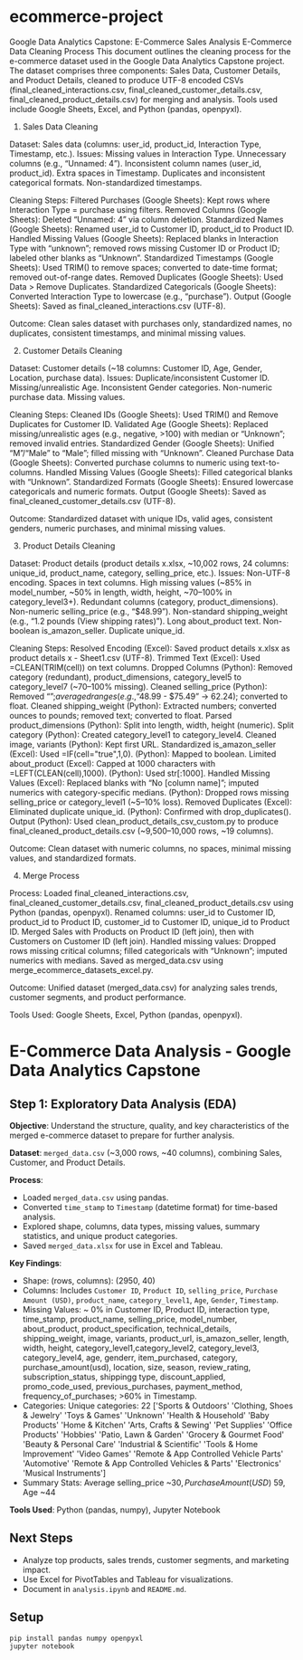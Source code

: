 # ecommerce-project
Google Data Analytics Capstone: E-Commerce Sales Analysis
E-Commerce Data Cleaning Process
This document outlines the cleaning process for the e-commerce dataset used in the Google Data Analytics Capstone project. The dataset comprises three components: Sales Data, Customer Details, and Product Details, cleaned to produce UTF-8 encoded CSVs (final_cleaned_interactions.csv, final_cleaned_customer_details.csv, final_cleaned_product_details.csv) for merging and analysis. Tools used include Google Sheets, Excel, and Python (pandas, openpyxl).
1. Sales Data Cleaning

Dataset: Sales data (columns: user_id, product_id, Interaction Type, Timestamp, etc.).
Issues:
Missing values in Interaction Type.
Unnecessary columns (e.g., “Unnamed: 4”).
Inconsistent column names (user_id, product_id).
Extra spaces in Timestamp.
Duplicates and inconsistent categorical formats.
Non-standardized timestamps.


Cleaning Steps:
Filtered Purchases (Google Sheets): Kept rows where Interaction Type = purchase using filters.
Removed Columns (Google Sheets): Deleted “Unnamed: 4” via column deletion.
Standardized Names (Google Sheets): Renamed user_id to Customer ID, product_id to Product ID.
Handled Missing Values (Google Sheets): Replaced blanks in Interaction Type with “unknown”; removed rows missing Customer ID or Product ID; labeled other blanks as “Unknown”.
Standardized Timestamps (Google Sheets): Used TRIM() to remove spaces; converted to date-time format; removed out-of-range dates.
Removed Duplicates (Google Sheets): Used Data > Remove Duplicates.
Standardized Categoricals (Google Sheets): Converted Interaction Type to lowercase (e.g., “purchase”).
Output (Google Sheets): Saved as final_cleaned_interactions.csv (UTF-8).


Outcome: Clean sales dataset with purchases only, standardized names, no duplicates, consistent timestamps, and minimal missing values.

2. Customer Details Cleaning

Dataset: Customer details (~18 columns: Customer ID, Age, Gender, Location, purchase data).
Issues:
Duplicate/inconsistent Customer ID.
Missing/unrealistic Age.
Inconsistent Gender categories.
Non-numeric purchase data.
Missing values.


Cleaning Steps:
Cleaned IDs (Google Sheets): Used TRIM() and Remove Duplicates for Customer ID.
Validated Age (Google Sheets): Replaced missing/unrealistic ages (e.g., negative, >100) with median or “Unknown”; removed invalid entries.
Standardized Gender (Google Sheets): Unified “M”/“Male” to “Male”; filled missing with “Unknown”.
Cleaned Purchase Data (Google Sheets): Converted purchase columns to numeric using text-to-columns.
Handled Missing Values (Google Sheets): Filled categorical blanks with “Unknown”.
Standardized Formats (Google Sheets): Ensured lowercase categoricals and numeric formats.
Output (Google Sheets): Saved as final_cleaned_customer_details.csv (UTF-8).


Outcome: Standardized dataset with unique IDs, valid ages, consistent genders, numeric purchases, and minimal missing values.

3. Product Details Cleaning

Dataset: Product details (product details x.xlsx, ~10,002 rows, 24 columns: unique_id, product_name, category, selling_price, etc.).
Issues:
Non-UTF-8 encoding.
Spaces in text columns.
High missing values (~85% in model_number, ~50% in length, width, height, ~70–100% in category_level3+).
Redundant columns (category, product_dimensions).
Non-numeric selling_price (e.g., “$48.99”).
Non-standard shipping_weight (e.g., “1.2 pounds (View shipping rates)”).
Long about_product text.
Non-boolean is_amazon_seller.
Duplicate unique_id.


Cleaning Steps:
Resolved Encoding (Excel): Saved product details x.xlsx as product details x - Sheet1.csv (UTF-8).
Trimmed Text (Excel): Used =CLEAN(TRIM(cell)) on text columns.
Dropped Columns (Python): Removed category (redundant), product_dimensions, category_level5 to category_level7 (~70–100% missing).
Cleaned selling_price (Python): Removed “$”; averaged ranges (e.g., “$48.99 - $75.49” → 62.24); converted to float.
Cleaned shipping_weight (Python): Extracted numbers; converted ounces to pounds; removed text; converted to float.
Parsed product_dimensions (Python): Split into length, width, height (numeric).
Split category (Python): Created category_level1 to category_level4.
Cleaned image, variants (Python): Kept first URL.
Standardized is_amazon_seller (Excel): Used =IF(cell="true",1,0). (Python): Mapped to boolean.
Limited about_product (Excel): Capped at 1000 characters with =LEFT(CLEAN(cell),1000). (Python): Used str[:1000].
Handled Missing Values (Excel): Replaced blanks with “No [column name]”; imputed numerics with category-specific medians. (Python): Dropped rows missing selling_price or category_level1 (~5–10% loss).
Removed Duplicates (Excel): Eliminated duplicate unique_id. (Python): Confirmed with drop_duplicates().
Output (Python): Used clean_product_details_csv_custom.py to produce final_cleaned_product_details.csv (~9,500–10,000 rows, ~19 columns).


Outcome: Clean dataset with numeric columns, no spaces, minimal missing values, and standardized formats.

4. Merge Process

Process:
Loaded final_cleaned_interactions.csv, final_cleaned_customer_details.csv, final_cleaned_product_details.csv using Python (pandas, openpyxl).
Renamed columns: user_id to Customer ID, product_id to Product ID, customer_id to Customer ID, unique_id to Product ID.
Merged Sales with Products on Product ID (left join), then with Customers on Customer ID (left join).
Handled missing values: Dropped rows missing critical columns; filled categoricals with “Unknown”; imputed numerics with medians.
Saved as merged_data.csv using merge_ecommerce_datasets_excel.py.


Outcome: Unified dataset (merged_data.csv) for analyzing sales trends, customer segments, and product performance.

Tools Used: Google Sheets, Excel, Python (pandas, openpyxl).

# E-Commerce Data Analysis - Google Data Analytics Capstone
## Step 1: Exploratory Data Analysis (EDA)
**Objective**: Understand the structure, quality, and key characteristics of the merged e-commerce dataset to prepare for further analysis.

**Dataset**: `merged_data.csv` (~3,000 rows, ~40 columns), combining Sales, Customer, and Product Details.

**Process**:
- Loaded `merged_data.csv` using pandas.
- Converted `time_stamp` to `Timestamp` (datetime format) for time-based analysis.
- Explored shape, columns, data types, missing values, summary statistics, and unique product categories.
- Saved `merged_data.xlsx` for use in Excel and Tableau.

**Key Findings**:
- Shape: (rows, columns): (2950, 40)
- Columns: Includes `Customer ID`, `Product ID`, `selling_price`, `Purchase Amount (USD)`, `product_name`, `category_level1`, `Age`, `Gender`, `Timestamp`.
- Missing Values: ~ 0% in Customer ID, Product ID, interaction type, time_stamp, product_name, selling_price, model_number, about_product, product_specification, technical_details, shipping_weight, image, variants, product_url, is_amazon_seller, length, width, height, category_level1,category_level2, category_level3, category_level4, age, genderr, item_purchased, category, purchase_amount(usd), location, size, season, review_rating, subscription_status, shippingg type, discount_applied, promo_code_used, previous_purchases, payment_method, frequency_of_purchases; >60% in Timestamp. 
- Categories: Unique categories: 22 ['Sports & Outdoors' 'Clothing, Shoes & Jewelry' 'Toys & Games' 'Unknown'
 'Health & Household' 'Baby Products' 'Home & Kitchen'
 'Arts, Crafts & Sewing' 'Pet Supplies' 'Office Products' 'Hobbies'
 'Patio, Lawn & Garden' 'Grocery & Gourmet Food' 'Beauty & Personal Care'
 'Industrial & Scientific' 'Tools & Home Improvement' 'Video Games'
 'Remote & App Controlled Vehicle Parts' 'Automotive'
 'Remote & App Controlled Vehicles & Parts' 'Electronics'
 'Musical Instruments']
- Summary Stats: Average selling_price ~$30, Purchase Amount (USD) ~$59, Age ~44

**Tools Used**: Python (pandas, numpy), Jupyter Notebook
## Next Steps
- Analyze top products, sales trends, customer segments, and marketing impact.
- Use Excel for PivotTables and Tableau for visualizations.
- Document in `analysis.ipynb` and `README.md`.

## Setup
```bash
pip install pandas numpy openpyxl
jupyter notebook

